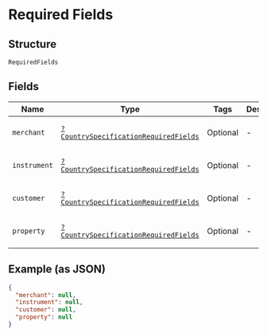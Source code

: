 
# Required Fields

## Structure

`RequiredFields`

## Fields

| Name | Type | Tags | Description | Getter | Setter |
|  --- | --- | --- | --- | --- | --- |
| `merchant` | [`?CountrySpecificationRequiredFields`](../../doc/models/country-specification-required-fields.md) | Optional | - | getMerchant(): ?CountrySpecificationRequiredFields | setMerchant(?CountrySpecificationRequiredFields merchant): void |
| `instrument` | [`?CountrySpecificationRequiredFields`](../../doc/models/country-specification-required-fields.md) | Optional | - | getInstrument(): ?CountrySpecificationRequiredFields | setInstrument(?CountrySpecificationRequiredFields instrument): void |
| `customer` | [`?CountrySpecificationRequiredFields`](../../doc/models/country-specification-required-fields.md) | Optional | - | getCustomer(): ?CountrySpecificationRequiredFields | setCustomer(?CountrySpecificationRequiredFields customer): void |
| `property` | [`?CountrySpecificationRequiredFields`](../../doc/models/country-specification-required-fields.md) | Optional | - | getProperty(): ?CountrySpecificationRequiredFields | setProperty(?CountrySpecificationRequiredFields property): void |

## Example (as JSON)

```json
{
  "merchant": null,
  "instrument": null,
  "customer": null,
  "property": null
}
```

